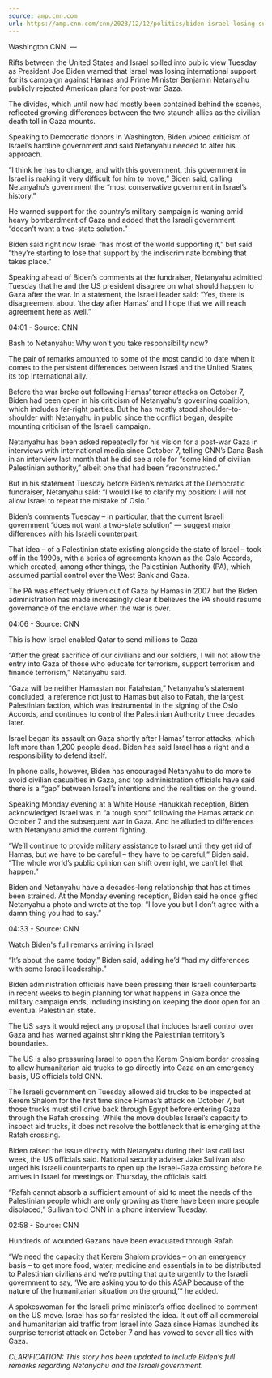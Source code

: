 ```yaml
---
source: amp.cnn.com
url: https://amp.cnn.com/cnn/2023/12/12/politics/biden-israel-losing-support-netanyahu/index.html
---
```


Washington CNN  — 

Rifts between the United States and Israel spilled into public view Tuesday as President Joe Biden warned that Israel was losing international support for its campaign against Hamas and Prime Minister Benjamin Netanyahu publicly rejected American plans for post-war Gaza.

The divides, which until now had mostly been contained behind the scenes, reflected growing differences between the two staunch allies as the civilian death toll in Gaza mounts.

Speaking to Democratic donors in Washington, Biden voiced criticism of Israel’s hardline government and said Netanyahu needed to alter his approach.

“I think he has to change, and with this government, this government in Israel is making it very difficult for him to move,” Biden said, calling Netanyahu’s government the “most conservative government in Israel’s history.”

He warned support for the country’s military campaign is waning amid heavy bombardment of Gaza and added that the Israeli government “doesn’t want a two-state solution.”

Biden said right now Israel “has most of the world supporting it,” but said “they’re starting to lose that support by the indiscriminate bombing that takes place.”

Speaking ahead of Biden’s comments at the fundraiser, Netanyahu admitted Tuesday that he and the US president disagree on what should happen to Gaza after the war. In a statement, the Israeli leader said: “Yes, there is disagreement about ‘the day after Hamas’ and I hope that we will reach agreement here as well.”

04:01 - Source: CNN

Bash to Netanyahu: Why won't you take responsibility now?

The pair of remarks amounted to some of the most candid to date when it comes to the persistent differences between Israel and the United States, its top international ally.

Before the war broke out following Hamas’ terror attacks on October 7, Biden had been open in his criticism of Netanyahu’s governing coalition, which includes far-right parties. But he has mostly stood shoulder-to-shoulder with Netanyahu in public since the conflict began, despite mounting criticism of the Israeli campaign.

Netanyahu has been asked repeatedly for his vision for a post-war Gaza in interviews with international media since October 7, telling CNN’s Dana Bash in an interview last month that he did see a role for “some kind of civilian Palestinian authority,” albeit one that had been “reconstructed.”

But in his statement Tuesday before Biden’s remarks at the Democratic fundraiser, Netanyahu said: “I would like to clarify my position: I will not allow Israel to repeat the mistake of Oslo.”

Biden’s comments Tuesday – in particular, that the current Israeli government “does not want a two-state solution” — suggest major differences with his Israeli counterpart.

That idea – of a Palestinian state existing alongside the state of Israel – took off in the 1990s, with a series of agreements known as the Oslo Accords, which created, among other things, the Palestinian Authority (PA), which assumed partial control over the West Bank and Gaza.

The PA was effectively driven out of Gaza by Hamas in 2007 but the Biden administration has made increasingly clear it believes the PA should resume governance of the enclave when the war is over.

04:06 - Source: CNN

This is how Israel enabled Qatar to send millions to Gaza

“After the great sacrifice of our civilians and our soldiers, I will not allow the entry into Gaza of those who educate for terrorism, support terrorism and finance terrorism,” Netanyahu said.

“Gaza will be neither Hamastan nor Fatahstan,” Netanyahu’s statement concluded, a reference not just to Hamas but also to Fatah, the largest Palestinian faction, which was instrumental in the signing of the Oslo Accords, and continues to control the Palestinian Authority three decades later.

Israel began its assault on Gaza shortly after Hamas’ terror attacks, which left more than 1,200 people dead. Biden has said Israel has a right and a responsibility to defend itself.

In phone calls, however, Biden has encouraged Netanyahu to do more to avoid civilian casualties in Gaza, and top administration officials have said there is a “gap” between Israel’s intentions and the realities on the ground.

Speaking Monday evening at a White House Hanukkah reception, Biden acknowledged Israel was in “a tough spot” following the Hamas attack on October 7 and the subsequent war in Gaza. And he alluded to differences with Netanyahu amid the current fighting.

“We’ll continue to provide military assistance to Israel until they get rid of Hamas, but we have to be careful – they have to be careful,” Biden said. “The whole world’s public opinion can shift overnight, we can’t let that happen.”

Biden and Netanyahu have a decades-long relationship that has at times been strained. At the Monday evening reception, Biden said he once gifted Netanyahu a photo and wrote at the top: “I love you but I don’t agree with a damn thing you had to say.”

04:33 - Source: CNN

Watch Biden's full remarks arriving in Israel

“It’s about the same today,” Biden said, adding he’d “had my differences with some Israeli leadership.”

Biden administration officials have been pressing their Israeli counterparts in recent weeks to begin planning for what happens in Gaza once the military campaign ends, including insisting on keeping the door open for an eventual Palestinian state.

The US says it would reject any proposal that includes Israeli control over Gaza and has warned against shrinking the Palestinian territory’s boundaries.

The US is also pressuring Israel to open the Kerem Shalom border crossing to allow humanitarian aid trucks to go directly into Gaza on an emergency basis, US officials told CNN.

The Israeli government on Tuesday allowed aid trucks to be inspected at Kerem Shalom for the first time since Hamas’s attack on October 7, but those trucks must still drive back through Egypt before entering Gaza through the Rafah crossing. While the move doubles Israel’s capacity to inspect aid trucks, it does not resolve the bottleneck that is emerging at the Rafah crossing.

Biden raised the issue directly with Netanyahu during their last call last week, the US officials said. National security adviser Jake Sullivan also urged his Israeli counterparts to open up the Israel-Gaza crossing before he arrives in Israel for meetings on Thursday, the officials said.

“Rafah cannot absorb a sufficient amount of aid to meet the needs of the Palestinian people which are only growing as there have been more people displaced,” Sullivan told CNN in a phone interview Tuesday.

02:58 - Source: CNN

Hundreds of wounded Gazans have been evacuated through Rafah

“We need the capacity that Kerem Shalom provides – on an emergency basis – to get more food, water, medicine and essentials in to be distributed to Palestinian civilians and we’re putting that quite urgently to the Israeli government to say, ‘We are asking you to do this ASAP because of the nature of the humanitarian situation on the ground,’” he added.

A spokeswoman for the Israeli prime minister’s office declined to comment on the US move. Israel has so far resisted the idea. It cut off all commercial and humanitarian aid traffic from Israel into Gaza since Hamas launched its surprise terrorist attack on October 7 and has vowed to sever all ties with Gaza.

_CLARIFICATION: This story has been updated to include Biden’s full remarks regarding Netanyahu and the Israeli government._

